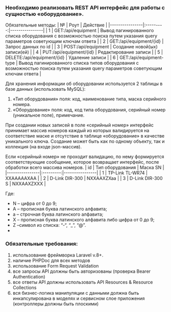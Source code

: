 ### Необходимо реализовать REST API интерфейс для работы с сущностью «оборудование».
Обязательные методы:
| № | Роут | Действие |
|----------------|:---------:|----------------|
| 1 | GET:/api/equipment | Вывод пагинированного списка оборудования с возможностью поиска путем указания query параметров советующим ключам ответа |
| 2 | GET:/api/equipment/{id} | Запрос данных по id |
| 3 | POST:/api/equipment | Создание новой(ых) записи(ей) |
| 4 | PUT:/api/equipment/{id} | Редактирование записи |
| 5 | DELETE:/api/equipment/{id} | Удаление записи |
| 6 | GET:/api/equipment-type | Вывод пагинированного списка типов оборудования с возможностью поиска путем указания query параметров советующим ключам ответа |

Для хранения информации об оборудовании используется 2 таблицы в базе 
данных (использовать MySQL):
1. «Тип оборудования» поля: код, наименование типа, маска серийного номера.
2. «Оборудование» поля: код, код типа оборудования, серийный номер 
(уникальное поле), примечание.

При создании новых записей в поле «серийный номер» интерфейс принимает 
массив номеров каждый из которых валидируется на соответствие маске и 
отсутствие в таблице «оборудование» в качестве уникального ключа. Создание 
может быть как по одному объекту, так и коллекция (на входе json-массив).

Если «серийный номер» не проходит валидацию, по нему формируется 
соответствующие сообщение, которое возвращает интерфейс, после обработки 
всего массива номеров.
| id | Тип оборудования | Маска SN |
|----------------|:---------:|----------------|
| 1 | TP-Link TL-WR74 | XXAAAAAXAA |
| 2 | D-Link DIR-300 | NXXAAXZXaa |
| 3 | D-Link DIR-300 S | NXXAAXZXXX |

Где:
- N – цифра от 0 до 9;
- A – прописная буква латинского алфавита;
- a – строчная буква латинского алфавита;
- X – прописная буква латинского алфавита либо цифра от 0 до 9;
- Z –символ из списка: “-“, “_”, “@”.
- 
### Обязательные требования:
1. использование фреймворка Laravel v.8+.
2. наличие PHPDoc для всех методов
3. использование Form Request Validation
4. все запросы API должны быть авторизованы (проверка Bearer Authentication)
5. все ответы API должны использовать API Resources & Resource Collections
6. вся бизнес-логика манипуляции с данными должна быть инкапсулирована в 
моделях и сервисном слое приложения (контроллеры должны быть плоскими)
